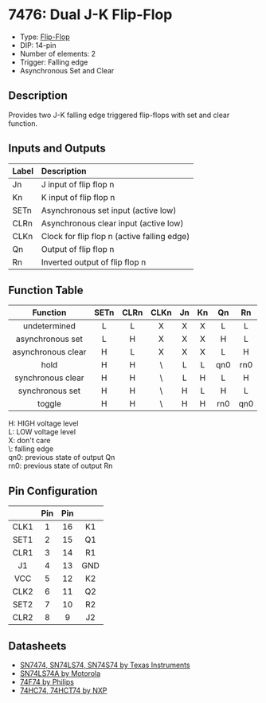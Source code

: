 # 7476: Dual J-K Flip-Flop

- Type: [Flip-Flop](flip_flops.md)
- DIP: 14-pin
- Number of elements: 2
- Trigger: Falling edge
- Asynchronous Set and Clear

## Description

Provides two J-K falling edge triggered flip-flops with set and clear function.

## Inputs and Outputs

| Label | Description                                 |
|:----- |:------------------------------------------- |
| Jn    | J input of flip flop n                      |
| Kn    | K input of flip flop n                      |
| SETn  | Asynchronous set input (active low)         |
| CLRn  | Asynchronous clear input (active low)       |
| CLKn  | Clock for flip flop n (active falling edge) |
| Qn    | Output of flip flop n                       |
| Rn    | Inverted output of flip flop n              |

## Function Table

| Function           | SETn | CLRn | CLKn | Jn  | Kn  | Qn  | Rn  |
|:------------------:|:----:|:----:|:----:|:---:|:---:|:---:|:---:|
| undetermined       | L    | L    | X    | X   | X   | L   | L   |
| asynchronous set   | L    | H    | X    | X   | X   | H   | L   |
| asynchronous clear | H    | L    | X    | X   | X   | L   | H   |
| hold               | H    | H    | \\   | L   | L   | qn0 | rn0 |
| synchronous clear  | H    | H    | \\   | L   | H   | L   | H   |
| synchronous set    | H    | H    | \\   | H   | L   | H   | L   |
| toggle             | H    | H    | \\   | H   | H   | rn0 | qn0 |

H: HIGH voltage level  
L: LOW voltage level  
X: don't care  
\\: falling edge  
qn0: previous state of output Qn  
rn0: previous state of output Rn

## Pin Configuration

|      | Pin | Pin |      |
|:----:|:---:|:---:|:----:|
| CLK1 |   1 |  16 | K1   |
| SET1 |   2 |  15 | Q1   |
| CLR1 |   3 |  14 | R1   |
| J1   |   4 |  13 | GND  |
| VCC  |   5 |  12 | K2   |
| CLK2 |   6 |  11 | Q2   |
| SET2 |   7 |  10 | R2   |
| CLR2 |   8 |   9 | J2   |

## Datasheets

- [SN7474, SN74LS74, SN74S74 by Texas Instruments](http://www.farnell.com/datasheets/1831293.pdf)
- [SN74LS74A by Motorola](http://www.cs.smith.edu/~thiebaut/270/datasheets/sn74ls74arev5.pdf)
- [74F74 by Philips](http://www.nxp.com/documents/data_sheet/74F74.pdf)
- [74HC74, 74HCT74 by NXP](http://www.nxp.com/documents/data_sheet/74HC_HCT74.pdf)
